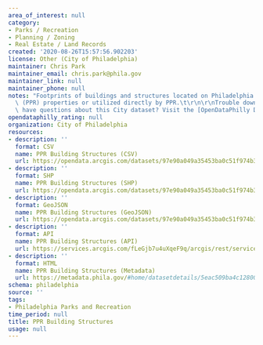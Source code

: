 ```yaml
---
area_of_interest: null
category:
- Parks / Recreation
- Planning / Zoning
- Real Estate / Land Records
created: '2020-08-26T15:57:56.902203'
license: Other (City of Philadelphia)
maintainer: Chris Park
maintainer_email: chris.park@phila.gov
maintainer_link: null
maintainer_phone: null
notes: "Footprints of buildings and structures located on Philadelphia Parks and Recreation\
  \ (PPR) properties or utilized directly by PPR.\t\r\n\r\nTrouble downloading or\
  \ have questions about this City dataset? Visit the [OpenDataPhilly Discussion Group](http://www.phila.gov/data/discuss/)"
opendataphilly_rating: null
organization: City of Philadelphia
resources:
- description: ''
  format: CSV
  name: PPR Building Structures (CSV)
  url: https://opendata.arcgis.com/datasets/97e90a049a35453ba0c51f974b3c77b4_0.csv
- description: ''
  format: SHP
  name: PPR Building Structures (SHP)
  url: https://opendata.arcgis.com/datasets/97e90a049a35453ba0c51f974b3c77b4_0.zip
- description: ''
  format: GeoJSON
  name: PPR Building Structures (GeoJSON)
  url: https://opendata.arcgis.com/datasets/97e90a049a35453ba0c51f974b3c77b4_0.geojson
- description: ''
  format: API
  name: PPR Building Structures (API)
  url: https://services.arcgis.com/fLeGjb7u4uXqeF9q/arcgis/rest/services/PPR_Buildings_Structures/FeatureServer/0/query?outFields=*&where=1%3D1
- description: ''
  format: HTML
  name: PPR Building Structures (Metadata)
  url: https://metadata.phila.gov/#home/datasetdetails/5eac509ba4c12800171d0cd5/representationdetails/5eac509ba4c12800171d0cd9/
schema: philadelphia
source: ''
tags:
- Philadelphia Parks and Recreation
time_period: null
title: PPR Building Structures
usage: null
---
```

